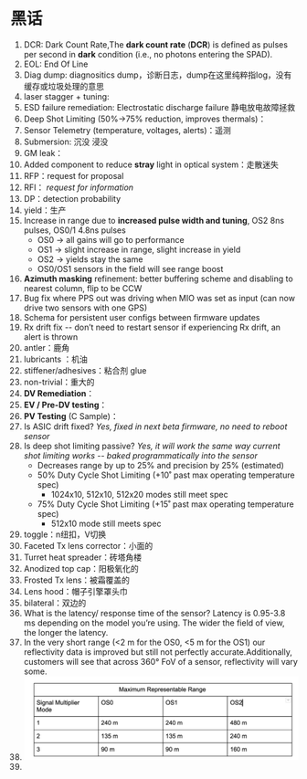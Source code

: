 # 黑话

1. DCR: Dark Count Rate,The **dark count rate** (**DCR**) is defined as pulses per second in **dark** condition (i.e., no photons entering the SPAD). 
2. EOL:  End Of Line
3. Diag dump: diagnositics dump，诊断日志，dump在这里纯粹指log，没有缓存或垃圾处理的意思
4. laser stagger + tuning:
5. ESD failure remediation: Electrostatic discharge failure 静电放电故障拯救
6. Deep Shot Limiting (50%->75% reduction, improves thermals)：
7. Sensor Telemetry (temperature, voltages, alerts)：遥测
8. Submersion: 沉没 浸没
9. GM leak：
10. Added component to reduce **stray** light in optical system：走散迷失
11. RFP：request for proposal
12. RFI： *request for information*
13. DP：detection probability
14. yield：生产
15. Increase in range due to **increased pulse width and tuning**, OS2 8ns pulses, OS0/1 4.8ns pulses
    - OS0 -> all gains will go to performance
    - OS1 -> slight increase in range, slight increase in yield
    - OS2 -> yields stay the same
    - OS0/OS1 sensors in the field will see range boost
16. **Azimuth masking** refinement: better buffering scheme and disabling to nearest column, flip to be CCW 
17. Bug fix where PPS out was driving when MIO was set as input (can now drive two sensors with one GPS)
18. Schema for persistent user configs between firmware updates
19. Rx drift fix -- don’t need to restart sensor if experiencing Rx drift, an alert is thrown 
20. antler：鹿角
21. lubricants ：机油
22. stiffener/adhesives：粘合剂 glue
23. non-trivial：重大的
24. **DV Remediation**：
25. **EV / Pre-DV testing**：
26. **PV Testing** (C Sample)：
27. Is ASIC drift fixed? *Yes, fixed in next beta firmware, no need to reboot sensor*
28. Is deep shot limiting passive? *Yes, it will work the same way current shot limiting works -- baked programmatically into the sensor*
    - Decreases range by up to 25% and precision by 25% (estimated)
    - 50% Duty Cycle Shot Limiting (+10˚ past max operating temperature spec)
      - 1024x10, 512x10, 512x20 modes still meet spec
    - 75% Duty Cycle Shot Limiting (+15˚ past max operating temperature spec)
      - 512x10 mode still meets spec
29. toggle：n纽扣，V切换
30. Faceted Tx lens corrector：小面的
31. Turret heat spreader：砖塔角楼
32. Anodized top cap：阳极氧化的
33. Frosted Tx lens：被霜覆盖的
34. Lens hood：帽子引擎罩头巾
35. bilateral：双边的
36. What is the latency/ response time of the sensor?
    Latency is 0.95-3.8 ms depending on the model you’re using. The wider the field of view, the longer the latency.
37.  In the very short range (<2 m for the OS0, <5 m for the OS1) our reflectivity data is improved but still not perfectly accurate.Additionally, customers will see that across 360° FoV of a sensor, reflectivity will vary some. 
38. ![image-20210822012027549](bw.assets/image-20210822012027549.png)
39. 

